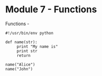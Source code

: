 # Module 7 - Functions

Functions  -

~~~~~~~~
#!/usr/bin/env python

def name(str):
     print "My name is"
     print str
     return

name("Alice")
name("John")
~~~~~~~~

